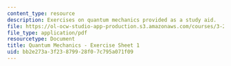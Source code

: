 ```yaml
---
content_type: resource
description: Exercises on quantum mechanics provided as a study aid.
file: https://ol-ocw-studio-app-production.s3.amazonaws.com/courses/3-23-electrical-optical-and-magnetic-properties-of-materials-fall-2007/bb2e273a3f23879928f07c795a071f09_qm1.pdf
file_type: application/pdf
resourcetype: Document
title: Quantum Mechanics - Exercise Sheet 1
uid: bb2e273a-3f23-8799-28f0-7c795a071f09
---
```

